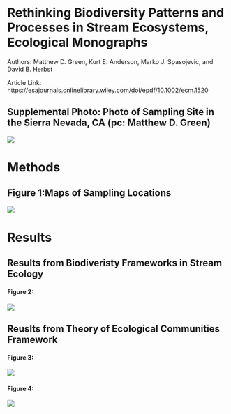 # Rethinking Biodiversity Patterns and Processes in Stream Ecosystems, Ecological Monographs

Authors: Matthew D. Green, Kurt E. Anderson, Marko J. Spasojevic, and David B. Herbst

Article Link: https://esajournals.onlinelibrary.wiley.com/doi/epdf/10.1002/ecm.1520

## Supplemental Photo: Photo of Sampling Site in the Sierra Nevada, CA (pc: Matthew D. Green)
![](Images/pic.png)

# Methods 
## Figure 1:Maps of Sampling Locations
![](Figs/Picture1.png)


# Results

## Results from Biodiveristy Frameworks in Stream Ecology

#### Figure 2:

![](Figs/Rplot01.jpeg)

## Reuslts from Theory of Ecological Communities Framework

#### Figure 3:

![](Figs/Rplot_TEC1.jpg)

#### Figure 4: 

![](Figs/Rplot_TEC2.jpg)

